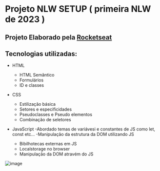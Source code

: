 
# Projeto NLW SETUP ( primeira NLW de 2023 )
## Projeto Elaborado pela [Rocketseat](https://www.rocketseat.com.br/)
## Tecnologias utilizadas:
- HTML
  - HTML Semântico
  - Formulários
  - ID e classes 
- CSS
  - Estilização básica
  - Setores e especificidades
  - Pseudoclasses e Pseudo elementos
  - Combinação de seletores
 
- JavaScript
  -Abordado temas de variávesi e constantes de JS como let, const etc...
  -Manipulação da estrutura da DOM utilizando JS
  - Bibilhotecas externas em JS
  - Localstorage no browser 
  - Manipulação da DOM atravém do JS


![image](https://user-images.githubusercontent.com/6127742/213886069-8eead2d6-98a3-43a4-be35-e8f7af3f4dc6.png)
